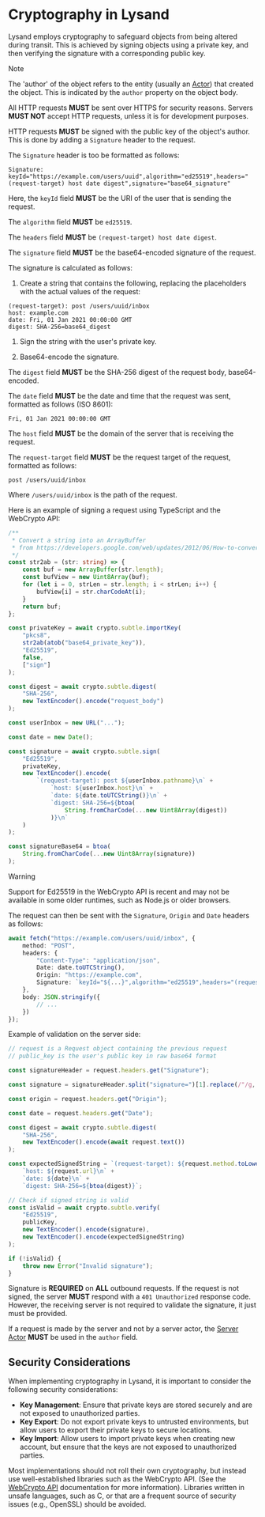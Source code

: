 # Cryptography in Lysand

Lysand employs cryptography to safeguard objects from being altered during transit. This is achieved by signing objects using a private key, and then verifying the signature with a corresponding public key.

> [!NOTE]
> The 'author' of the object refers to the entity (usually an [Actor](../objects/actors)) that created the object. This is indicated by the `author` property on the object body.

All HTTP requests **MUST** be sent over HTTPS for security reasons. Servers **MUST NOT** accept HTTP requests, unless it is for development purposes.

HTTP requests **MUST** be signed with the public key of the object's author. This is done by adding a `Signature` header to the request.

The `Signature` header is too be formatted as follows:
```
Signature: keyId="https://example.com/users/uuid",algorithm="ed25519",headers="(request-target) host date digest",signature="base64_signature"
```

Here, the `keyId` field **MUST** be the URI of the user that is sending the request.

The `algorithm` field **MUST** be `ed25519`.

The `headers` field **MUST** be `(request-target) host date digest`.

The `signature` field **MUST** be the base64-encoded signature of the request.

The signature is calculated as follows:

1. Create a string that contains the following, replacing the placeholders with the actual values of the request:
```
(request-target): post /users/uuid/inbox
host: example.com
date: Fri, 01 Jan 2021 00:00:00 GMT
digest: SHA-256=base64_digest
```

1. Sign the string with the user's private key.

2. Base64-encode the signature.

The `digest` field **MUST** be the SHA-256 digest of the request body, base64-encoded.

The `date` field **MUST** be the date and time that the request was sent, formatted as follows (ISO 8601):
```
Fri, 01 Jan 2021 00:00:00 GMT
```

The `host` field **MUST** be the domain of the server that is receiving the request.

The `request-target` field **MUST** be the request target of the request, formatted as follows:
```
post /users/uuid/inbox
```

Where `/users/uuid/inbox` is the path of the request.

Here is an example of signing a request using TypeScript and the WebCrypto API:

```typescript
/**
 * Convert a string into an ArrayBuffer
 * from https://developers.google.com/web/updates/2012/06/How-to-convert-ArrayBuffer-to-and-from-String
 */
const str2ab = (str: string) => {
	const buf = new ArrayBuffer(str.length);
	const bufView = new Uint8Array(buf);
	for (let i = 0, strLen = str.length; i < strLen; i++) {
		bufView[i] = str.charCodeAt(i);
	}
	return buf;
};

const privateKey = await crypto.subtle.importKey(
    "pkcs8",
    str2ab(atob("base64_private_key")),
    "Ed25519",
    false,
    ["sign"]
);

const digest = await crypto.subtle.digest(
    "SHA-256",
    new TextEncoder().encode("request_body")
);

const userInbox = new URL("...");

const date = new Date();

const signature = await crypto.subtle.sign(
    "Ed25519",
    privateKey,
    new TextEncoder().encode(
        `(request-target): post ${userInbox.pathname}\n` +
            `host: ${userInbox.host}\n` +
            `date: ${date.toUTCString()}\n` +
            `digest: SHA-256=${btoa(
                String.fromCharCode(...new Uint8Array(digest))
            )}\n`
    )
);

const signatureBase64 = btoa(
    String.fromCharCode(...new Uint8Array(signature))
);
```

> [!WARNING]
> Support for Ed25519 in the WebCrypto API is recent and may not be available in some older runtimes, such as Node.js or older browsers.

The request can then be sent with the `Signature`, `Origin` and `Date` headers as follows:
```ts
await fetch("https://example.com/users/uuid/inbox", {
    method: "POST",
    headers: {
        "Content-Type": "application/json",
        Date: date.toUTCString(),
        Origin: "https://example.com",
        Signature: `keyId="${...}",algorithm="ed25519",headers="(request-target) host date digest",signature="${signatureBase64}"`,
    },
    body: JSON.stringify({
        // ...
    })
});
```

Example of validation on the server side:

```typescript
// request is a Request object containing the previous request
// public_key is the user's public key in raw base64 format

const signatureHeader = request.headers.get("Signature");

const signature = signatureHeader.split("signature=")[1].replace(/"/g, "");

const origin = request.headers.get("Origin");

const date = request.headers.get("Date");

const digest = await crypto.subtle.digest(
    "SHA-256",
    new TextEncoder().encode(await request.text())
);

const expectedSignedString = `(request-target): ${request.method.toLowerCase()} ${request.url}\n` +
    `host: ${request.url}\n` +
    `date: ${date}\n` +
    `digest: SHA-256=${btoa(digest)}`;

// Check if signed string is valid
const isValid = await crypto.subtle.verify(
    "Ed25519",
    publicKey,
    new TextEncoder().encode(signature),
    new TextEncoder().encode(expectedSignedString)
);

if (!isValid) {
    throw new Error("Invalid signature");
}
```

Signature is **REQUIRED** on **ALL** outbound requests. If the request is not signed, the server **MUST** respond with a `401 Unauthorized` response code. However, the receiving server is not required to validate the signature, it just must be provided.

If a request is made by the server and not by a server actor, the [Server Actor](/federation/server-actor) **MUST** be used in the `author` field.

## Security Considerations

When implementing cryptography in Lysand, it is important to consider the following security considerations:
- **Key Management**: Ensure that private keys are stored securely and are not exposed to unauthorized parties.
- **Key Export**: Do not export private keys to untrusted environments, but allow users to export their private keys to secure locations.
- **Key Import**: Allow users to import private keys when creating new account, but ensure that the keys are not exposed to unauthorized parties.

Most implementations should not roll their own cryptography, but instead use well-established libraries such as the WebCrypto API. (See the [WebCrypto API](https://developer.mozilla.org/en-US/docs/Web/API/Web_Crypto_API) documentation for more information). Libraries written in unsafe languages, such as C, or that are a frequent source of security issues (e.g., OpenSSL) should be avoided.